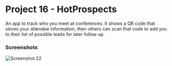 # Project 16 - HotProspects
An app to track who you meet at conferences. It shows a QR code that stores your attendee information, then others can scan that code to add you to their list of possible leads for later follow up.
### Screenshots
![Screenshot 22](./Screenshots/screenshot22.gif)